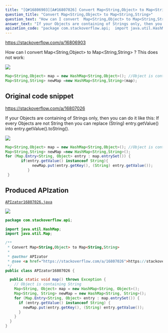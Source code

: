```yaml
---
title: "[Q#16806903][A#16807026] Convert Map<String,Object> to Map<String,String>"
question_title: "Convert Map<String,Object> to Map<String,String>"
question_text: "How can I convert  Map<String,Object> to Map<String,String> ? This does not work:"
answer_text: "If your Objects are containing of Strings only, then you can do it like this: If every Objects are not String then you can replace  (String) entry.getValue() into entry.getValue().toString()."
apization_code: "package com.stackoverflow.api;  import java.util.HashMap; import java.util.Map;  /**  * Convert Map<String,Object> to Map<String,String>  *  * @author APIzator  * @see <a href=\"https://stackoverflow.com/a/16807026\">https://stackoverflow.com/a/16807026</a>  */ public class APIzator16807026 {    public static void map() throws Exception {     // Object is containing String     Map<String, Object> map = new HashMap<String, Object>();     Map<String, String> newMap = new HashMap<String, String>();     for (Map.Entry<String, Object> entry : map.entrySet()) {       if (entry.getValue() instanceof String) {         newMap.put(entry.getKey(), (String) entry.getValue());       }     }   } }"
---
```


https://stackoverflow.com/q/16806903

How can I convert  Map&lt;String,Object&gt; to Map&lt;String,String&gt; ?
This does not work:


<div class="code-logo"><img src="/stackoverflow.png" /></div>

```java
Map<String,Object> map = new HashMap<String,Object>(); //Object is containing String
Map<String,String> newMap =new HashMap<String,String>(map);
```


## Original code snippet

https://stackoverflow.com/a/16807026

If your Objects are containing of Strings only, then you can do it like this:
If every Objects are not String then you can replace  (String) entry.getValue() into entry.getValue().toString().

<div class="code-logo"><img src="/stackoverflow.png" /></div>

```java
Map<String,Object> map = new HashMap<String,Object>(); //Object is containing String
Map<String,String> newMap =new HashMap<String,String>();
for (Map.Entry<String, Object> entry : map.entrySet()) {
       if(entry.getValue() instanceof String){
            newMap.put(entry.getKey(), (String) entry.getValue());
          }
 }
```

## Produced APIzation

[`APIzator16807026.java`](https://github.com/blind-papers/apization-temp-data/raw/main/search/APIzator16807026.java)

<div class="code-logo"><img src="/apizator.png" /></div>

```java
package com.stackoverflow.api;

import java.util.HashMap;
import java.util.Map;

/**
 * Convert Map<String,Object> to Map<String,String>
 *
 * @author APIzator
 * @see <a href="https://stackoverflow.com/a/16807026">https://stackoverflow.com/a/16807026</a>
 */
public class APIzator16807026 {

  public static void map() throws Exception {
    // Object is containing String
    Map<String, Object> map = new HashMap<String, Object>();
    Map<String, String> newMap = new HashMap<String, String>();
    for (Map.Entry<String, Object> entry : map.entrySet()) {
      if (entry.getValue() instanceof String) {
        newMap.put(entry.getKey(), (String) entry.getValue());
      }
    }
  }
}

```